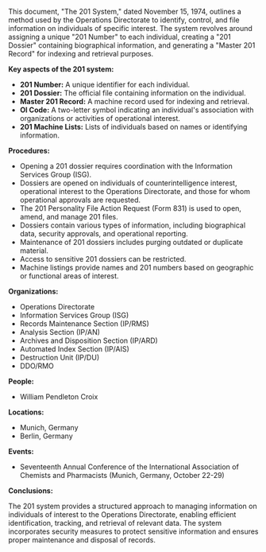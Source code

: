 This document, "The 201 System," dated November 15, 1974, outlines a method used by the Operations Directorate to identify, control, and file information on individuals of specific interest. The system revolves around assigning a unique "201 Number" to each individual, creating a "201 Dossier" containing biographical information, and generating a "Master 201 Record" for indexing and retrieval purposes.

**Key aspects of the 201 system:**

*   **201 Number:** A unique identifier for each individual.
*   **201 Dossier:** The official file containing information on the individual.
*   **Master 201 Record:** A machine record used for indexing and retrieval.
*   **OI Code:** A two-letter symbol indicating an individual's association with organizations or activities of operational interest.
*   **201 Machine Lists:** Lists of individuals based on names or identifying information.

**Procedures:**

*   Opening a 201 dossier requires coordination with the Information Services Group (ISG).
*   Dossiers are opened on individuals of counterintelligence interest, operational interest to the Operations Directorate, and those for whom operational approvals are requested.
*   The 201 Personality File Action Request (Form 831) is used to open, amend, and manage 201 files.
*   Dossiers contain various types of information, including biographical data, security approvals, and operational reporting.
*   Maintenance of 201 dossiers includes purging outdated or duplicate material.
*   Access to sensitive 201 dossiers can be restricted.
*   Machine listings provide names and 201 numbers based on geographic or functional areas of interest.

**Organizations:**

*   Operations Directorate
*   Information Services Group (ISG)
*   Records Maintenance Section (IP/RMS)
*   Analysis Section (IP/AN)
*   Archives and Disposition Section (IP/ARD)
*   Automated Index Section (IP/AIS)
*   Destruction Unit (IP/DU)
*   DDO/RMO

**People:**

*   William Pendleton Croix

**Locations:**

*   Munich, Germany
*   Berlin, Germany

**Events:**

*   Seventeenth Annual Conference of the International Association of Chemists and Pharmacists (Munich, Germany, October 22-29)

**Conclusions:**

The 201 system provides a structured approach to managing information on individuals of interest to the Operations Directorate, enabling efficient identification, tracking, and retrieval of relevant data. The system incorporates security measures to protect sensitive information and ensures proper maintenance and disposal of records.
